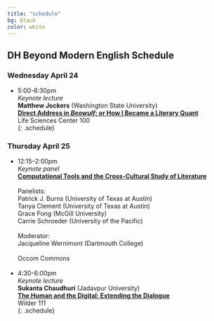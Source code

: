 ```yaml
---
title: "schedule"
bg: black
color: white
---
```


## DH Beyond Modern English Schedule

### Wednesday April 24
- 5:00-6:30pm  
*Keynote lecture*  
**Matthew Jockers** (Washington State University)  
[**Direct Address in *Beowulf*; or How I Became a Literary Quant**](#keynotes)  
Life Sciences Center 100  
{: .schedule}

### Thursday April 25

- 12:15–2:00pm  
*Keynote panel*  
[**Computational Tools and the Cross-Cultural Study of Literature**](#panel)<br/>  
Panelists:  
Patrick J. Burns (University of Texas at Austin)  
Tanya Clement (University of Texas at Austin)  
Grace Fong (McGill University)  
Carrie Schroeder (University of the Pacific)<br/>    
Moderator:  
Jacqueline Wernimont (Dartmouth College)<br/>      
Occom Commons<br/><br/>  
- 4:30-6:00pm  
*Keynote lecture*  
**Sukanta Chaudhuri** (Jadavpur University)  
[**The Human and the Digital: Extending the Dialogue**](#keynotes)  
Wilder 111  
{: .schedule}

